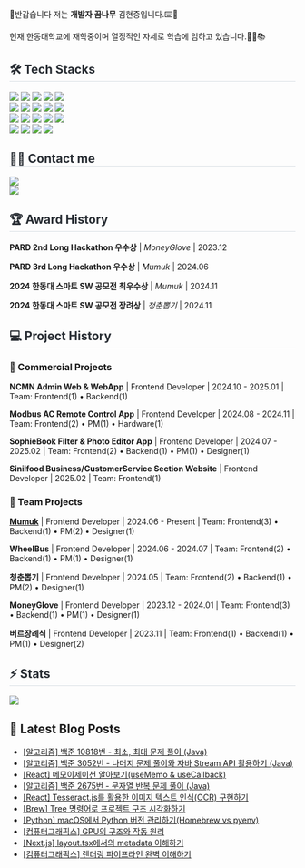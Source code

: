 
👋반갑습니다 저는 **개발자 꿈나무** 김현중입니다.⌨️🚀

현재 한동대학교에 재학중이며 열정적인 자세로 학습에 임하고 있습니다.🙇‍♂️📚

<h2 style="border-bottom: 1px solid #d8dee4; color: #282d33;"> 🛠️ Tech Stacks </h2>
<div>
    <img src="https://img.shields.io/badge/C-A8B9CC?style=for-the-badge&logo=C&logoColor=white">
    <img src="https://img.shields.io/badge/C++-00599C?style=for-the-badge&logo=C%2B%2B&logoColor=white">
    <img src="https://img.shields.io/badge/CSS3-1572B6?style=for-the-badge&logo=CSS3&logoColor=white">
    <img src="https://img.shields.io/badge/Git-F05032?style=for-the-badge&logo=Git&logoColor=white">
    <img src="https://img.shields.io/badge/Github-181717?style=for-the-badge&logo=Github&logoColor=white">
    <br/>
    <img src="https://img.shields.io/badge/HTML5-E34F26?style=for-the-badge&logo=HTML5&logoColor=white">
    <img src="https://img.shields.io/badge/Flutter-02569B?style=for-the-badge&logo=Flutter&logoColor=white">
    <img src="https://img.shields.io/badge/Firebase-FFCA28?style=for-the-badge&logo=Firebase&logoColor=white">
    <img src="https://img.shields.io/badge/Javascript-F7DF1E?style=for-the-badge&logo=Javascript&logoColor=white">
    <img src="https://img.shields.io/badge/Java-007396?style=for-the-badge&logo=Java&logoColor=white">
    <br/>
    <img src="https://img.shields.io/badge/Notion-000000?style=for-the-badge&logo=Notion&logoColor=white">
    <img src="https://img.shields.io/badge/Python-3776AB?style=for-the-badge&logo=Python&logoColor=white">
    <img src="https://img.shields.io/badge/React-61DAFB?style=for-the-badge&logo=React&logoColor=white">
    <img src="https://img.shields.io/badge/ReactNative-61DAFB?style=for-the-badge&logo=React&logoColor=white">
    <img src="https://img.shields.io/badge/Swift-F05138?style=for-the-badge&logo=Swift&logoColor=white">
    <br/>
    <img src="https://img.shields.io/badge/StyledComponents-DB7093?style=for-the-badge&logo=StyledComponents&logoColor=white">
    <img src="https://img.shields.io/badge/Figma-F24E1E?style=for-the-badge&logo=Figma&logoColor=white">
    <img src="https://img.shields.io/badge/TypeScript-3178C6?style=for-the-badge&logo=typescript&logoColor=white">
    <img src="https://img.shields.io/badge/next.js-000000?style=for-the-badge&logo=nextdotjs&logoColor=white">
</div>

<h2 style="border-bottom: 1px solid #d8dee4; color: #282d33;"> 🧑‍💻 Contact me </h2>
<div>
    <a href=https://bbin-guuuu.tistory.com/> <img src="https://img.shields.io/badge/Tistory-000000?style=for-the-badge&logo=Tistory&logoColor=white&link=https://bbin-guuuu.tistory.com/"> </a>
    <br/>
    <a href="mailto:eax9952@gmail.com" target="mailto:eax9952@gmail.com"><img src="https://img.shields.io/badge/eax9952@gmail.com-EA4335?style=flat-square&logo=Gmail&logoColor=white"/></a>
</div>

<h2 style="border-bottom: 1px solid #d8dee4; color: #282d33;"> 🏆 Award History </h2>

**PARD 2nd Long Hackathon 우수상** | _MoneyGlove_ | 2023.12

**PARD 3rd Long Hackathon 우수상** | _Mumuk_ | 2024.06

**2024 한동대 스마트 SW 공모전 최우수상** | _Mumuk_ | 2024.11

**2024 한동대 스마트 SW 공모전 장려상** | _청춘뽑기_ | 2024.11

<h2 style="border-bottom: 1px solid #d8dee4; color: #282d33;"> 💻 Project History </h2>

### 🌟 Commercial Projects

**NCMN Admin Web & WebApp** | Frontend Developer | 2024.10 - 2025.01 | Team: Frontend(1) • Backend(1)

**Modbus AC Remote Control App** | Frontend Developer | 2024.08 - 2024.11 | Team: Frontend(2) • PM(1) • Hardware(1)

**SophieBook Filter & Photo Editor App** | Frontend Developer | 2024.07 - 2025.02 | Team: Frontend(2) • Backend(1) • PM(1) • Designer(1)

**Sinilfood Business/CustomerService Section Website** | Frontend Developer | 2025.02 | Team: Frontend(1)

### 🎨 Team Projects

**[Mumuk](https://apps.apple.com/kr/app/%EB%A8%B8%EB%A8%B9-mumuk/id6526490191)** | Frontend Developer | 2024.06 - Present | Team: Frontend(3) • Backend(1) • PM(2) • Designer(1)

**WheelBus** | Frontend Developer | 2024.06 - 2024.07 | Team: Frontend(2) • Backend(1) • PM(1) • Designer(1)

**청춘뽑기** | Frontend Developer | 2024.05 | Team: Frontend(2) • Backend(1) • PM(2) • Designer(1)

**MoneyGlove** | Frontend Developer | 2023.12 - 2024.01 | Team: Frontend(3) • Backend(1) • PM(1) • Designer(1)

**버르장례식** | Frontend Developer | 2023.11 | Team: Frontend(1) • Backend(1) • PM(1) • Designer(2)

<h2 style="border-bottom: 1px solid #d8dee4; color: #282d33;"> ⚡️ Stats </h2>
<div>
    <img src="https://github-readme-stats.vercel.app/api?username=hjkim0905&bg_color=60,4c5685,693870&title_color=ffffff&text_color=ffffff&count_private=true"/>
</div>

## 📕 Latest Blog Posts
<ul><li><a href='https://bbin-guuuu.tistory.com/92' target='_blank'>[알고리즘] 백준 10818번 - 최소, 최대 문제 풀이 (Java)</a></li><li><a href='https://bbin-guuuu.tistory.com/91' target='_blank'>[알고리즘] 백준 3052번 - 나머지 문제 풀이와 자바 Stream API 활용하기 (Java)</a></li><li><a href='https://bbin-guuuu.tistory.com/90' target='_blank'>[React] 메모이제이션 알아보기(useMemo &amp; useCallback)</a></li><li><a href='https://bbin-guuuu.tistory.com/89' target='_blank'>[알고리즘] 백준 2675번 - 문자열 반복 문제 풀이 (Java)</a></li><li><a href='https://bbin-guuuu.tistory.com/88' target='_blank'>[React] Tesseract.js를 활용한 이미지 텍스트 인식(OCR) 구현하기 </a></li><li><a href='https://bbin-guuuu.tistory.com/87' target='_blank'>[Brew] Tree 명령어로 프로젝트 구조 시각화하기</a></li><li><a href='https://bbin-guuuu.tistory.com/86' target='_blank'>[Python] macOS에서 Python 버전 관리하기(Homebrew vs pyenv)</a></li><li><a href='https://bbin-guuuu.tistory.com/85' target='_blank'>[컴퓨터그래픽스] GPU의 구조와 작동 원리</a></li><li><a href='https://bbin-guuuu.tistory.com/84' target='_blank'>[Next.js] layout.tsx에서의 metadata 이해하기  </a></li><li><a href='https://bbin-guuuu.tistory.com/83' target='_blank'>[컴퓨터그래픽스] 렌더링 파이프라인 완벽 이해하기</a></li></ul>